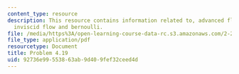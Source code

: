 ```yaml
---
content_type: resource
description: This resource contains information related to, advanced fluid mechanics,
  inviscid flow and bernoulli.
file: /media/https%3A/open-learning-course-data-rc.s3.amazonaws.com/2-25-advanced-fluid-mechanics-fall-2013/92736e99553863ab9d409fef32ceed4d_MIT2_25F13_Shapi4.19_Prob.pdf
file_type: application/pdf
resourcetype: Document
title: Problem 4.19
uid: 92736e99-5538-63ab-9d40-9fef32ceed4d
---
```


